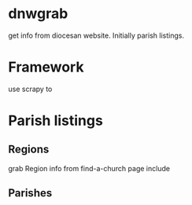# dnwgrab
get info from diocesan website. Initially parish listings.

# Framework
use scrapy to 

# Parish listings
## Regions
grab Region info from find-a-church page
include 

## Parishes